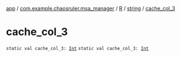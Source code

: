 [app](../../../index.md) / [com.example.chaosruler.msa_manager](../../index.md) / [R](../index.md) / [string](index.md) / [cache_col_3](.)

# cache_col_3

`static val cache_col_3: `[`Int`](https://kotlinlang.org/api/latest/jvm/stdlib/kotlin/-int/index.html)
`static val cache_col_3: `[`Int`](https://kotlinlang.org/api/latest/jvm/stdlib/kotlin/-int/index.html)